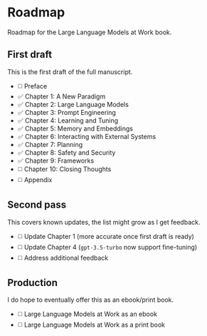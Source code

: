 # Roadmap

Roadmap for the Large Language Models at Work book.

## First draft

This is the first draft of the full manuscript.

- ◻️ Preface
- ✅ Chapter 1: A New Paradigm
- ✅ Chapter 2: Large Language Models
- ✅ Chapter 3: Prompt Engineering
- ✅ Chapter 4: Learning and Tuning
- ✅ Chapter 5: Memory and Embeddings
- ✅ Chapter 6: Interacting with External Systems
- ✅ Chapter 7: Planning
- ✅ Chapter 8: Safety and Security
- ✅️ Chapter 9: Frameworks
- ◻️ Chapter 10: Closing Thoughts
- ◻️ Appendix

## Second pass

This covers known updates, the list might grow as I get feedback.

- ◻️ Update Chapter 1 (more accurate once first draft is ready)
- ◻️ Update Chapter 4 (`gpt-3.5-turbo` now support fine-tuning)
- ◻️ Address additional feedback

## Production

I do hope to eventually offer this as an ebook/print book.

- ◻️ Large Language Models at Work as an ebook
- ◻️ Large Language Models at Work as a print book
